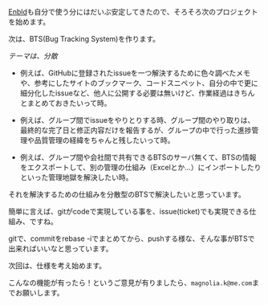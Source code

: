 [Enbld](https://github.com/magnolia-k/Enbld)も自分で使う分にはだいぶ安定してきたので、そろそろ次のプロジェクトを始めます。

次は、BTS(Bug Tracking System)を作ります。

*テーマは、分散*

 - 例えば、GitHubに登録されたissueを一つ解決するために色々調べたメモや、参考にしたサイトのブックマーク、コードスニペット、自分の中で更に細分化したissueなど、他人に公開する必要は無いけど、作業経過はきちんとまとめておきたいって時。

 - 例えば、グループ間でissueをやりとりする時、グループ間のやり取りは、最終的な完了日と修正内容だけを報告するが、グループの中で行った進捗管理や品質管理の経緯をちゃんと残したいって時。

 - 例えば、グループ間や会社間で共有できるBTSのサーバ無くて、BTSの情報をエクスポートして、別の管理の仕組み（Excelとか…）にインポートしたりといった管理地獄を解決したい時。

それを解決するための仕組みを分散型のBTSで解決したいと思っています。

簡単に言えば、gitがcodeで実現している事を、issue(ticket)でも実現できる仕組み、ですね。

gitで、commitをrebase -iでまとめてから、pushする様な、そんな事がBTSで出来ればいいなと思っています。

次回は、仕様を考え始めます。

こんなの機能が有ったら！というご意見が有りましたら、`magnolia.k@me.com`までお願いします。
